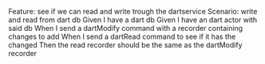 Feature: see if we can read and write trough the dartservice
Scenario: write and read from dart db
Given I have a dart db
Given I have an dart actor with said db
When I send a dartModify command with a recorder containing changes to add
When I send a dartRead command to see if it has the changed
Then the read recorder should be the same as the dartModify recorder

